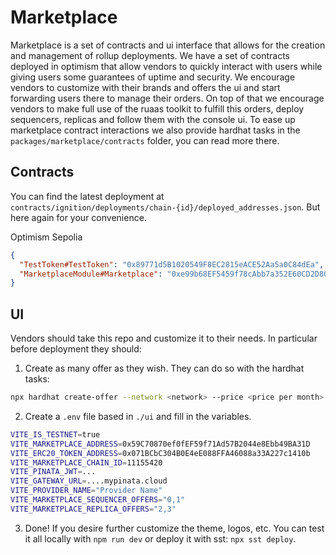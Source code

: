 # Marketplace

Marketplace is a set of contracts and ui interface that allows for the creation and management of rollup deployments. We have a set of contracts deployed in optimism that allow vendors to quickly interact with users while giving users some guarantees of uptime and security. We encourage vendors to customize with their brands and offers the ui and start forwarding users there to manage their orders. On top of that we encourage vendors to make full use of the ruaas toolkit to fulfill this orders, deploy sequencers, replicas and follow them with the console ui. To ease up marketplace contract interactions we also provide hardhat tasks in the `packages/marketplace/contracts` folder, you can read more there.

## Contracts

You can find the latest deployment at `contracts/ignition/deployments/chain-{id}/deployed_addresses.json`. But here again for your convenience.

Optimism Sepolia

```json
{
  "TestToken#TestToken": "0x89771d5B1020549F8EC2815eACE52Aa5a0C84dEa",
  "MarketplaceModule#Marketplace": "0xe99b68EF5459f78cAbb7a352E60CD2D80801B687"
}
```

## UI

Vendors should take this repo and customize it to their needs. In particular before deployment they should:

1. Create as many offer as they wish. They can do so with the hardhat tasks:

```bash
npx hardhat create-offer --network <network> --price <price per month> --metadata <metadata>
```

2. Create a `.env` file based in `./ui` and fill in the variables.

```bash
VITE_IS_TESTNET=true
VITE_MARKETPLACE_ADDRESS=0x59C70870ef0fEF59f71Ad57B2044e8Ebb49BA31D
VITE_ERC20_TOKEN_ADDRESS=0x071BCbC304B0E4eE088FFA46088a33A227c1410b
VITE_MARKETPLACE_CHAIN_ID=11155420
VITE_PINATA_JWT=...
VITE_GATEWAY_URL=....mypinata.cloud
VITE_PROVIDER_NAME="Provider Name"
VITE_MARKETPLACE_SEQUENCER_OFFERS="0,1"
VITE_MARKETPLACE_REPLICA_OFFERS="2,3"
```

3. Done! If you desire further customize the theme, logos, etc. You can test it all locally with `npm run dev` or deploy it with sst: `npx sst deploy`.
